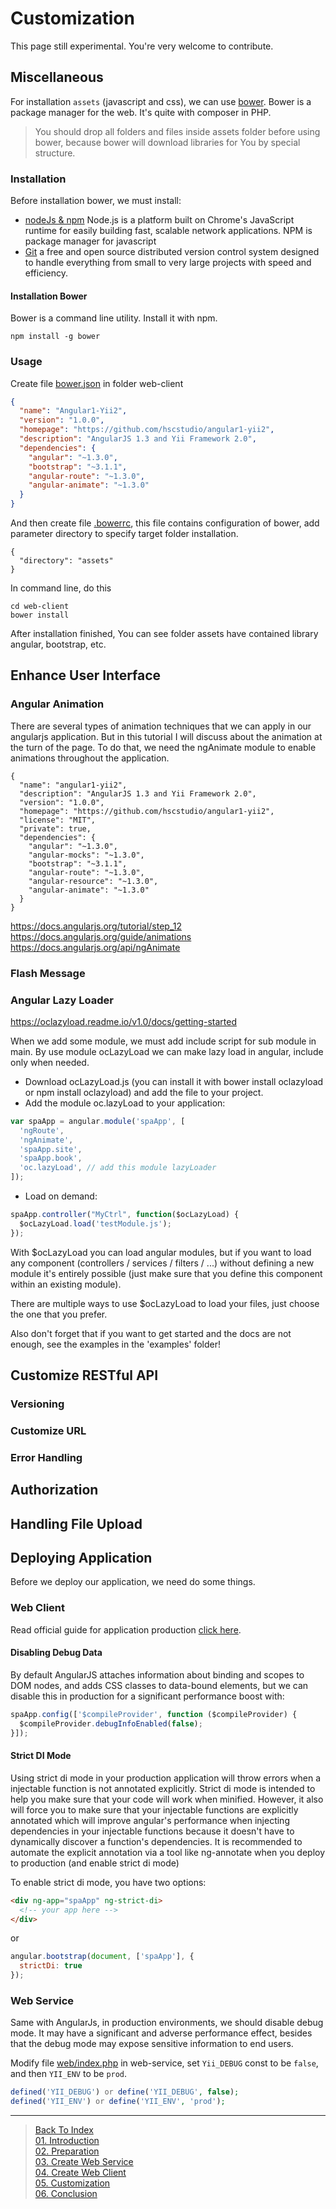 # Customization

This page still experimental. You're very welcome to contribute.

## Miscellaneous
For installation `assets` (javascript and css), we can use [bower](http://bower.io). Bower is a package manager for the web. It's quite with composer in PHP.

> You should drop all folders and files inside assets folder before using bower, because bower will download libraries for You by special structure.

### Installation
Before installation bower, we must install:
- [nodeJs & npm](http://nodejs.org) 
Node.js is a platform built on Chrome's JavaScript runtime for easily building fast, scalable network applications. NPM is package manager for javascript 
- [Git](http://git-scm.com/)
a free and open source distributed version control system designed to handle everything from small to very large projects with speed and efficiency.

#### Installation Bower
Bower is a command line utility. Install it with npm.
```
npm install -g bower
```

### Usage
Create file [bower.json](../web-client/bower.json) in folder web-client
```json
{
  "name": "Angular1-Yii2",
  "version": "1.0.0",
  "homepage": "https://github.com/hscstudio/angular1-yii2",
  "description": "AngularJS 1.3 and Yii Framework 2.0",
  "dependencies": {
    "angular": "~1.3.0",
    "bootstrap": "~3.1.1",
    "angular-route": "~1.3.0",
    "angular-animate": "~1.3.0"
  }
}
```
And then create file [.bowerrc](../web-client/.bowerrc), this file contains configuration of bower, add parameter directory to specify target folder installation.
```
{
  "directory": "assets"
}
```
In command line, do this
```
cd web-client
bower install
```
After installation finished, You can see folder assets have contained library angular, bootstrap, etc.

## Enhance User Interface

### Angular Animation
There are several types of animation techniques that we can apply in our angularjs application. But in this tutorial I will discuss about the animation at the turn of the page. To do that, we need the ngAnimate module to enable animations throughout the application.

```
{
  "name": "angular1-yii2",
  "description": "AngularJS 1.3 and Yii Framework 2.0",
  "version": "1.0.0",
  "homepage": "https://github.com/hscstudio/angular1-yii2",
  "license": "MIT",
  "private": true,
  "dependencies": {
    "angular": "~1.3.0",
    "angular-mocks": "~1.3.0",
    "bootstrap": "~3.1.1",
    "angular-route": "~1.3.0",
    "angular-resource": "~1.3.0",
    "angular-animate": "~1.3.0"
  }
}
```
https://docs.angularjs.org/tutorial/step_12<br>
https://docs.angularjs.org/guide/animations<br>
https://docs.angularjs.org/api/ngAnimate<br>

### Flash Message

### Angular Lazy Loader
https://oclazyload.readme.io/v1.0/docs/getting-started

When we add some module, we must add include script for sub module in main. By use module ocLazyLoad we can make lazy load in angular, include only when needed.

- Download ocLazyLoad.js (you can install it with bower install oclazyload or npm install oclazyload) and add the file to your project.
- Add the module oc.lazyLoad to your application:
```js
var spaApp = angular.module('spaApp', [
  'ngRoute',
  'ngAnimate',
  'spaApp.site',
  'spaApp.book',
  'oc.lazyLoad', // add this module lazyLoader
]);
```
- Load on demand:
```js
spaApp.controller("MyCtrl", function($ocLazyLoad) {
  $ocLazyLoad.load('testModule.js');
});
```
With $ocLazyLoad you can load angular modules, but if you want to load any component (controllers / services / filters / ...) without defining a new module it's entirely possible (just make sure that you define this component within an existing module).

There are multiple ways to use $ocLazyLoad to load your files, just choose the one that you prefer.

Also don't forget that if you want to get started and the docs are not enough, see the examples in the 'examples' folder!

## Customize RESTful API

### Versioning

### Customize URL

### Error Handling

## Authorization

## Handling File Upload

## Deploying Application
Before we deploy our application, we need do some things.

### Web Client
Read official guide for application production [click here](https://docs.angularjs.org/guide/production).
#### Disabling Debug Data
By default AngularJS attaches information about binding and scopes to DOM nodes, and adds CSS classes to data-bound elements, but we can disable this in production for a significant performance boost with:
```js
spaApp.config(['$compileProvider', function ($compileProvider) {
  $compileProvider.debugInfoEnabled(false);
}]);
```
#### Strict DI Mode
Using strict di mode in your production application will throw errors when a injectable function is not annotated explicitly. Strict di mode is intended to help you make sure that your code will work when minified. However, it also will force you to make sure that your injectable functions are explicitly annotated which will improve angular's performance when injecting dependencies in your injectable functions because it doesn't have to dynamically discover a function's dependencies. It is recommended to automate the explicit annotation via a tool like ng-annotate when you deploy to production (and enable strict di mode)

To enable strict di mode, you have two options:
```html
<div ng-app="spaApp" ng-strict-di>
  <!-- your app here -->
</div>
```
or
```js
angular.bootstrap(document, ['spaApp'], {
  strictDi: true
});
```

#### 
### Web Service
Same with AngularJs, in production environments, we should disable debug mode. It may have a significant and adverse performance effect, besides that the debug mode may expose sensitive information to end users.

Modify file [web/index.php](../web-service/web/index.php) in web-service, set `Yii_DEBUG` const to be `false`, and then `YII_ENV` to be `prod`.
```php
defined('YII_DEBUG') or define('YII_DEBUG', false);
defined('YII_ENV') or define('YII_ENV', 'prod');
```

---

> [Back To Index](index.md) <br>
> [01. Introduction](01-introduction.md) <br> 
> [02. Preparation](02-preparation.md) <br>
> [03. Create Web Service](03-create-web-service.md) <br>
> [04. Create Web Client](04-create-web-client.md) <br>
> [05. Customization](05-customization.md) <br>
> [06. Conclusion](06-conclusion.md) <br>
